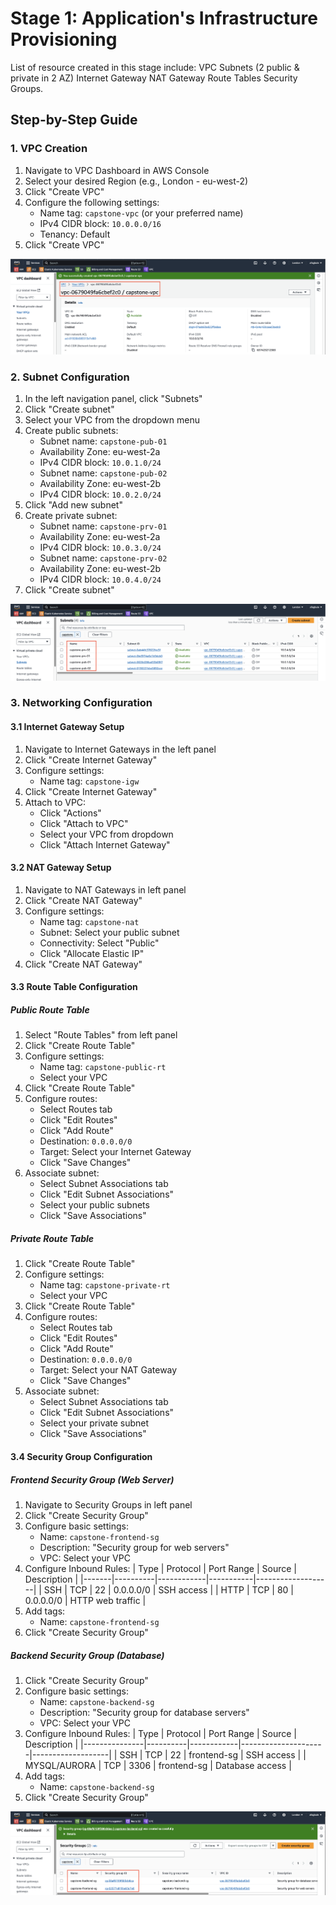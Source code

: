 # Stage 1: Application's Infrastructure Provisioning

List of resource created in this stage include:
VPC
Subnets (2 public & private in 2 AZ)
Internet Gateway
NAT Gateway
Route Tables
Security Groups.

## Step-by-Step Guide

### 1. VPC Creation

1. Navigate to VPC Dashboard in AWS Console
2. Select your desired Region (e.g., London - eu-west-2)
3. Click "Create VPC"
4. Configure the following settings:
   - Name tag: `capstone-vpc` (or your preferred name)
   - IPv4 CIDR block: `10.0.0.0/16`
   - Tenancy: Default
5. Click "Create VPC"

![Create VPC](imgs/1.vpc_create.png)

### 2. Subnet Configuration

1. In the left navigation panel, click "Subnets"
2. Click "Create subnet"
3. Select your VPC from the dropdown menu
4. Create public subnets:
   - Subnet name: `capstone-pub-01`
   - Availability Zone: eu-west-2a
   - IPv4 CIDR block: `10.0.1.0/24`
   - Subnet name: `capstone-pub-02`
   - Availability Zone: eu-west-2b
   - IPv4 CIDR block: `10.0.2.0/24`
5. Click "Add new subnet"
6. Create private subnet:
   - Subnet name: `capstone-prv-01`
   - Availability Zone: eu-west-2a
   - IPv4 CIDR block: `10.0.3.0/24`
   - Subnet name: `capstone-prv-02`
   - Availability Zone: eu-west-2b
   - IPv4 CIDR block: `10.0.4.0/24`
7. Click "Create subnet"

![Subnets](imgs/2.subnets_create.png)

### 3. Networking Configuration

#### 3.1 Internet Gateway Setup
1. Navigate to Internet Gateways in the left panel
2. Click "Create Internet Gateway"
3. Configure settings:
   - Name tag: `capstone-igw`
4. Click "Create Internet Gateway"
5. Attach to VPC:
   - Click "Actions"
   - Click "Attach to VPC"
   - Select your VPC from dropdown
   - Click "Attach Internet Gateway"

#### 3.2 NAT Gateway Setup
1. Navigate to NAT Gateways in left panel
2. Click "Create NAT Gateway"
3. Configure settings:
   - Name tag: `capstone-nat`
   - Subnet: Select your public subnet
   - Connectivity: Select "Public"
   - Click "Allocate Elastic IP"
4. Click "Create NAT Gateway"

#### 3.3 Route Table Configuration

##### Public Route Table
1. Select "Route Tables" from left panel
2. Click "Create Route Table"
3. Configure settings:
   - Name tag: `capstone-public-rt`
   - Select your VPC
4. Click "Create Route Table"
5. Configure routes:
   - Select Routes tab
   - Click "Edit Routes"
   - Click "Add Route"
   - Destination: `0.0.0.0/0`
   - Target: Select your Internet Gateway
   - Click "Save Changes"
6. Associate subnet:
   - Select Subnet Associations tab
   - Click "Edit Subnet Associations"
   - Select your public subnets
   - Click "Save Associations"

##### Private Route Table
1. Click "Create Route Table"
2. Configure settings:
   - Name tag: `capstone-private-rt`
   - Select your VPC
3. Click "Create Route Table"
4. Configure routes:
   - Select Routes tab
   - Click "Edit Routes"
   - Click "Add Route"
   - Destination: `0.0.0.0/0`
   - Target: Select your NAT Gateway
   - Click "Save Changes"
5. Associate subnet:
   - Select Subnet Associations tab
   - Click "Edit Subnet Associations"
   - Select your private subnet
   - Click "Save Associations"

#### 3.4 Security Group Configuration

##### Frontend Security Group (Web Server)
1. Navigate to Security Groups in left panel
2. Click "Create Security Group"
3. Configure basic settings:
   - Name: `capstone-frontend-sg`
   - Description: "Security group for web servers"
   - VPC: Select your VPC
4. Configure Inbound Rules:
   | Type  | Protocol | Port Range | Source    | Description        |
   |-------|----------|------------|-----------|-------------------|
   | SSH   | TCP      | 22         | 0.0.0.0/0 | SSH access        |
   | HTTP  | TCP      | 80         | 0.0.0.0/0 | HTTP web traffic  |
5. Add tags:
   - Name: `capstone-frontend-sg`
6. Click "Create Security Group"

##### Backend Security Group (Database)
1. Click "Create Security Group"
2. Configure basic settings:
   - Name: `capstone-backend-sg`
   - Description: "Security group for database servers"
   - VPC: Select your VPC
3. Configure Inbound Rules:
   | Type          | Protocol | Port Range | Source              | Description        |
   |---------------|----------|------------|---------------------|-------------------|
   | SSH           | TCP      | 22         | frontend-sg         | SSH access        |
   | MYSQL/AURORA  | TCP      | 3306       | frontend-sg         | Database access   |
4. Add tags:
   - Name: `capstone-backend-sg`
5. Click "Create Security Group"

![Security Groups](imgs/3.security_groups.png)